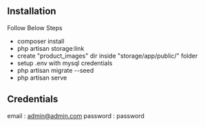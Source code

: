 
## Installation
Follow Below Steps 

- composer install
- php artisan storage:link
- create "product_images" dir inside "storage/app/public/" folder
- setup .env with mysql credentials
- php artisan migrate --seed
- php artisan serve

## Credentials
email : admin@admin.com
password : password


